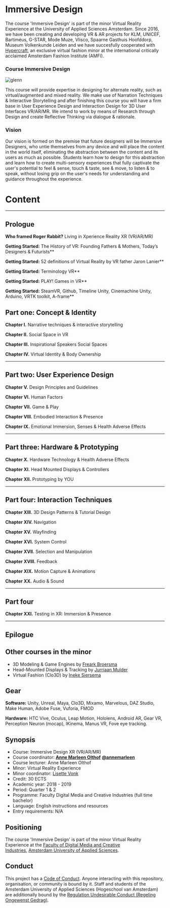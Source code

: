 # Immersive Design

The course 'Immersive Design' is part of the minor Virtual Reality Experience at the University of Applied Sciences Amsterdam. Since 2016, we have been creating and developing VR & AR projects for KLM, UNICEF, Bartiméus, G-STAR, Mode Muze, Vlisco, Spaarne Gasthuis Hoofddorp, Museum Volkenkunde Leiden and we have succesfully cooperated with [Hypercraft](http://amfi.nl/technology-transforming-fashion-industry/), an exclusive virtual fashion minor at the international critically acclaimed Amsterdam Fashion Institute (AMFI).

### Course Immersive Design

![glenn](http://www.glennwustlich.nl/wp-content/uploads/2018/03/scope.png)

This course will provide expertise in designing for alternate reality, such as virtual/augmented and mixed reality. We make use of Narration Techniques & Interactive Storytelling and after finishing this course you will have a firm base in User Experience Design and Interaction Design for 3D User Interfaces VR/AR/MR. We intend to work by means of Research through Design and create Reflective Thinking via dialogue & rationale. 

### Vision
Our vision is formed on the premise that future designers will be Immersive Designers, who untie themselves from any device and will place the content in the world itself, eliminating the abstraction between the content and its users as much as possible. Students learn how to design for this abstraction and learn how to create multi-sensory experiences that fully captivate the user's potential to feel & sense, touch & taste, see & move, to listen & to speak, without losing grip on the user's needs for understanding and guidance throughout the experience. 

# Content
___

## Prologue

**Who framed Roger Rabbit?** Living in Xperience Reality XR (VR/AR/MR)

**Getting Started:** The History of VR: Founding Fathers & Mothers, Today’s Designers & Futurists**

**Getting Started:** 52 definitions of Virtual Reality by VR father Jaron Lanier**

**Getting Started:** Terminology VR**

**Getting Started:** PLAY! Games in VR**

**Getting Started:** SteamVR, Github, Timeline Unity, Cinemachine Unity, Arduino, VRTK toolkit, A-frame**


## Part one: Concept & Identity

**Chapter I.** Narrative techniques & interactive storytelling

**Chapter II.** Social Space in VR

**Chapter III.** Inspirational Speakers Social Spaces

**Chapter IV.** Virtual Identity & Body Ownership

___

## Part two: User Experience Design

**Chapter V.** Design Principles and Guidelines

**Chapter VI.** Human Factors

**Chapter VII.** Game & Play

**Chapter VIII.** Embodied Interaction & Presence

**Chapter IX.** Emotional Immersion, Senses & Health Adverse Effects

___

## Part three: Hardware & Prototyping

**Chapter X.** Hardware Technology & Health Adverse Effects

**Chapter XI.** Head Mounted Displays & Controllers

**Chapter XII.** Prototyping by YOU

___

## Part four: Interaction Techniques

**Chapter XIII.** 3D Design Patterns & Tutorial Design

**Chapter XIV.** Navigation

**Chapter XV.** Wayfinding

**Chapter XVI.** System Control

**Chapter XVII.** Selection and Manipulation

**Chapter XVIII.** Feedback

**Chapter XIX.** Motion Capture & Animations 

**Chapter XX.** Audio & Sound

___

## Part four

**Chapter XXI.** Testing in XR: Immersion & Presence

___

## Epilogue

## Other courses in the minor
* 3D Modeling & Game Engines by [Freark Broersma](f.j.broersma@hva.nl)
* Head-Mounted Displays & Tracking by [Jurriaan Mulder](j.d.mulder@hva.nl)
* Virtual Fashion (Clo3D) by [Ineke Siersema](i.siersema@hva.nl)

## Gear
**Software:** Unity, Unreal, Maya, Clo3D, Mixamo, Marvelous, DAZ Studio, Make Human, Adobe Fuse, Vuforia, FMOD

**Hardware:** HTC Vive, Oculus, Leap Motion, Hololens, Android AR, Gear VR, Perception Neuron (mocap), IKinema, Manus VR, Fove eye tracking.

## Synopsis
- Course: Immersive Design XR (VR/AR/MR)
- Course coordinator: [**Anne Marleen Olthof**](@a.m.olthof@hva.nl) [**@annemarleen**](https://twitter.com/annemarleen)
- Course lecturer: Anne Marleen Olthof 
- Minor: Virtual Reality Experience
- Minor coordinator: [Lisette Vonk](t.e.vonk@hva.nl)
- Credit: 30 ECTS
- Academic year: 2018 - 2019
- Period: Quarter 1 & 2
- Programme: Faculty Digital Media and Creative Industries (full time bachelor)
- Language: English instructions and resources
- Entry requirements: N/A

## Positioning
The course 'Immersive Design' is part of the minor Virtual Reality Experience at the [Faculty of Digital Media and Creative Industries](https://www.amsterdamuas.com/faculty/fdmci/faculty-of-digital-media-and-creative-industries.html), [Amsterdam University of Applied Sciences](https://www.amsterdamuas.com/).

## Conduct

This project has a [Code of Conduct](https://github.com/annemarleen/immersive-design/blob/master/code-of-conduct.md). Anyone interacting with this repository, organisation, or community is bound by it.
Staff and students of the Amsterdam University of Applied Sciences (Hogeschool van Amsterdam) are additionally bound by the [Regulation Undesirable Conduct (Regeling Ongewenst Gedrag)](https://www.amsterdamuas.com/practical-matters/algemeen/hva-breed/juridische-zaken/legal-affairs/regulation-undesirable-conduct/regulation-undesirable-conduct.html#anker-3-complaints-authority).

